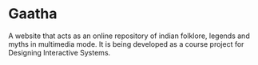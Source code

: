 # Gaatha
A website that acts as an online repository of indian folklore, legends and myths in multimedia mode.
It is being developed as a course project for Designing Interactive Systems.
